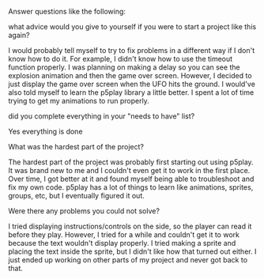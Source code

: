Answer questions like the following: 

what advice would you give to yourself if you were to start a project like this again?

I would probably tell myself to try to fix problems in a different way if I don't know how to do it. For example, I didn't know how to use the timeout function properly. I was planning on making a delay so you can see the explosion animation and then the game over screen. However, I decided to just display the game over screen when the UFO hits the ground. I would've also told myself to learn the p5play library a little better. I spent a lot of time trying to get my animations to run properly.

did you complete everything in your "needs to have" list?

Yes everything is done

What was the hardest part of the project?

The hardest part of the project was probably first starting out using p5play. It was brand new to me and I couldn't even get it to work in the first place. Over time, I got better at it and found myself being able to troubleshoot and fix my own code. p5play has a lot of things to learn like animations, sprites, groups, etc, but I eventually figured it out.

Were there any problems you could not solve?

I tried displaying instructions/controls on the side, so the player can read it before they play. However, I tried for a while and couldn't get it to work because the text wouldn't display properly. I tried making a sprite and placing the text inside the sprite, but I didn't like how that turned out either. I just ended up working on other parts of my project and never got back to that.